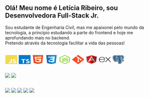 ## Olá! Meu nome é Letícia Ribeiro, sou Desenvolvedora Full-Stack Jr.
Sou estudante de Engenharia Civil, mas me apaixonei pelo mundo da tecnologia, a principio estudando a parte do frontend e hoje me aprofundando mais no backend.<br>
Pretendo através da tecnologia facilitar a vida das pessoas!

<div style="display: inline_block"><br>
  <img align="center" alt="lett-Js" height="30" width="40" src="https://raw.githubusercontent.com/devicons/devicon/master/icons/javascript/javascript-plain.svg">
  <img align="center" alt="lett-Ts" height="30" width="40" src="https://raw.githubusercontent.com/devicons/devicon/master/icons/typescript/typescript-plain.svg">
  <img align="center" alt="lett-HTML" height="30" width="40" src="https://raw.githubusercontent.com/devicons/devicon/master/icons/html5/html5-original.svg">
  <img align="center" alt="lett-CSS" height="30" width="40" src="https://raw.githubusercontent.com/devicons/devicon/master/icons/css3/css3-original.svg">
  <img align="center" alt="lett-node" height="30" width="40" src="https://raw.githubusercontent.com/devicons/devicon/master/icons/nodejs/nodejs-original.svg">
  <img align="center" alt="lett-git" height="30" width="40" src="https://raw.githubusercontent.com/devicons/devicon/master/icons/git/git-original.svg">
  <img align="center" alt="lett-angular" height="30" width="40" src="https://raw.githubusercontent.com/devicons/devicon/master/icons/angularjs/angularjs-original.svg">
  <img align="center" alt="lett-express" height="30" width="40" src="https://raw.githubusercontent.com/devicons/devicon/master/icons/express/express-original.svg">
  <img align="center" alt="lett-postgresql" height="30" width="40" src="https://raw.githubusercontent.com/devicons/devicon/master/icons/postgresql/postgresql-original.svg">
</div>

  ##
  
<picture>
  <source
    srcset="https://github-readme-stats.vercel.app/api?username=lettribeiros&show_icons=true&theme=radical"
  />
  <source
    srcset="https://github-readme-stats.vercel.app/api?username=lettribeiros&show_icons=true"
    media="(prefers-color-scheme: light), (prefers-color-scheme: no-preference)"
  />
  <img src="https://github-readme-stats.vercel.app/api?username=lettribeiros&show_icons=true" />
</picture>

<picture>
  <source
    srcset="https://github-readme-stats.vercel.app/api/top-langs/?username=lettribeiros&theme=radical&layout=compact"
  />
  <source
    srcset="https://github-readme-stats.vercel.app/api/top-langs/?username=lettribeiros&layout=donut"
  />
  <img src="https://github-readme-stats.vercel.app/api?username=lettribeiros&show_icons=true" />
</picture>

  ##

<div> 
  <a href="https://instagram.com/lett_ribeiros" target="_blank"><img src="https://img.shields.io/badge/-Instagram-%23E4405F?style=for-the-badge&logo=instagram&logoColor=white" target="_blank"></a>
 	<a href="https://www.twitch.tv/lett_ribeiros" target="_blank"><img src="https://img.shields.io/badge/Twitch-9146FF?style=for-the-badge&logo=twitch&logoColor=white" target="_blank"></a>
 <a href="" target="_blank"><img src="https://img.shields.io/badge/Discord-7289DA?style=for-the-badge&logo=discord&logoColor=white" target="_blank"></a> 
  <a href = "mailto:lerihribeiro@gmail.com"><img src="https://img.shields.io/badge/-Gmail-%23333?style=for-the-badge&logo=gmail&logoColor=white" target="_blank"></a>
  <a href="https://www.linkedin.com/in/let%C3%ADcia-ribeiro-dev-eng/" target="_blank"><img src="https://img.shields.io/badge/-LinkedIn-%230077B5?style=for-the-badge&logo=linkedin&logoColor=white" target="_blank"></a> 
</div>

